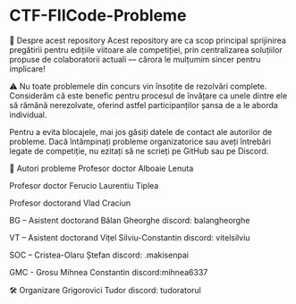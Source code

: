 # CTF-FIICode-Probleme
📌 Despre acest repository
Acest repository are ca scop principal sprijinirea pregătirii pentru edițiile viitoare ale competiției, prin centralizarea soluțiilor propuse de colaboratorii actuali — cărora le mulțumim sincer pentru implicare!

⚠️ Nu toate problemele din concurs vin însoțite de rezolvări complete. Considerăm că este benefic pentru procesul de învățare ca unele dintre ele să rămână nerezolvate, oferind astfel participanților șansa de a le aborda individual.

Pentru a evita blocajele, mai jos găsiți datele de contact ale autorilor de probleme. Dacă întâmpinați probleme organizatorice sau aveți întrebări legate de competiție, nu ezitați să ne scrieți pe GitHub sau pe Discord.

👥 Autori probleme
Profesor doctor Alboaie Lenuta

Profesor doctor Ferucio Laurentiu Tiplea

Profesor doctorand Vlad Craciun

BG – Asistent doctorand Bălan Gheorghe
discord: balangheorghe

VT – Asistent doctorand Vițel Silviu-Constantin
discord: vitelsilviu

SOC – Cristea-Olaru Ștefan
discord: .makisenpai

GMC - Grosu Mihnea Constantin
discord:mihnea6337

🛠 Organizare
Grigorovici Tudor
discord: tudoratorul


